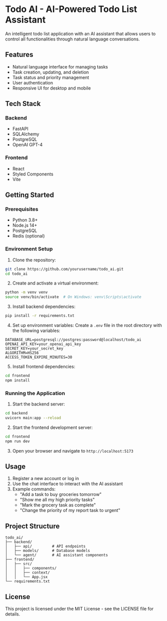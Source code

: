 # Todo AI - AI-Powered Todo List Assistant

An intelligent todo list application with an AI assistant that allows users to control all functionalities through natural language conversations.

## Features

- Natural language interface for managing tasks
- Task creation, updating, and deletion
- Task status and priority management
- User authentication
- Responsive UI for desktop and mobile

## Tech Stack

### Backend
- FastAPI
- SQLAlchemy
- PostgreSQL
- OpenAI GPT-4

### Frontend
- React
- Styled Components
- Vite

## Getting Started

### Prerequisites

- Python 3.8+
- Node.js 14+
- PostgreSQL
- Redis (optional)

### Environment Setup

1. Clone the repository:
```bash
git clone https://github.com/yourusername/todo_ai.git
cd todo_ai
```

2. Create and activate a virtual environment:
```bash
python -m venv venv
source venv/bin/activate  # On Windows: venv\Scripts\activate
```

3. Install backend dependencies:
```bash
pip install -r requirements.txt
```

4. Set up environment variables:
Create a `.env` file in the root directory with the following variables:
```
DATABASE_URL=postgresql://postgres:password@localhost/todo_ai
OPENAI_API_KEY=your_openai_api_key
SECRET_KEY=your_secret_key
ALGORITHM=HS256
ACCESS_TOKEN_EXPIRE_MINUTES=30
```

5. Install frontend dependencies:
```bash
cd frontend
npm install
```

### Running the Application

1. Start the backend server:
```bash
cd backend
uvicorn main:app --reload
```

2. Start the frontend development server:
```bash
cd frontend
npm run dev
```

3. Open your browser and navigate to `http://localhost:5173`

## Usage

1. Register a new account or log in
2. Use the chat interface to interact with the AI assistant
3. Example commands:
   - "Add a task to buy groceries tomorrow"
   - "Show me all my high priority tasks"
   - "Mark the grocery task as complete"
   - "Change the priority of my report task to urgent"

## Project Structure

```
todo_ai/
├── backend/
│   ├── api/         # API endpoints
│   ├── models/      # Database models
│   └── agent/       # AI assistant components
├── frontend/
│   ├── src/
│   │   ├── components/
│   │   ├── context/
│   │   └── App.jsx
└── requirements.txt
```

## License

This project is licensed under the MIT License - see the LICENSE file for details.
